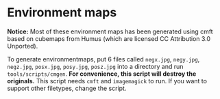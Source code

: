 # Environment maps

**Notice:** Most of these environment maps has been generated using cmft based on cubemaps from Humus (which are licensed CC Attribution 3.0 Unported).

To generate environmentmaps, put 6 files called `negx.jpg`, `negy.jpg`, `negz.jpg`, `posx.jpg`, `posy.jpg`, `posz.jpg` into a directory and run `tools/scripts/cmgen`. **For convenience, this script will destroy the originals.**  This script needs `cmft` and `imagemagick` to run. If you want to support other filetypes, change the script.
